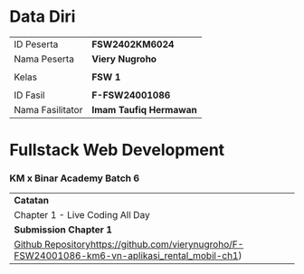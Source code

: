 # Data Diri

|  |  |
|--|--|
| ID Peserta | **FSW2402KM6024** |
| Nama Peserta | **Viery Nugroho** |
|  |  |
| Kelas | **FSW 1** |
|  |  |
| ID Fasil | **F-FSW24001086** |
| Nama Fasilitator | **Imam Taufiq Hermawan** |

# Fullstack Web Development
### KM x Binar Academy Batch 6
|  |
|--|
| **Catatan** |
| Chapter 1 - Live Coding All Day |
| **Submission Chapter 1** |  
[Github Repository](https://github.com/vierynugroho/F-FSW24001086-km6-vn-aplikasi_rental_mobil-ch1)https://github.com/vierynugroho/F-FSW24001086-km6-vn-aplikasi_rental_mobil-ch1)|
